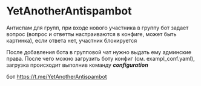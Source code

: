 # YetAnotherAntispambot
Антиспам для групп, при входе нового участника в группу бот задает вопрос (вопрос и ответты настраиваются в конфиге, может быть картинка), если ответа нет, участник блокируется

После добавления бота в групповой чат нужно выдать ему админские права. После чего можно загрузить боту конфиг (см. exampl_conf.yaml), загрузка происходит выполнив команду ***configuration***

бот https://t.me/YetAnotherAntispambot
